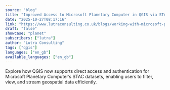 ```yaml
---
source: "blog"
title: "Improved Access to Microsoft Planetary Computer in QGIS via STAC"
date: "2025-10-27T08:17:16"
link: "https://www.lutraconsulting.co.uk/blogs/working-with-microsoft-planetary-computer?utm_source=qgis"
draft: "false"
showcase: "planet"
subscribers: ["lutra"]
author: "Lutra Consulting"
tags: ["qgis"]
languages: ["en_gb"]
available_languages: ["en_gb"]
---
```


Explore how QGIS now supports direct access and authentication for Microsoft Planetary Computer’s STAC datasets, enabling users to filter, view, and stream geospatial data efficiently.
